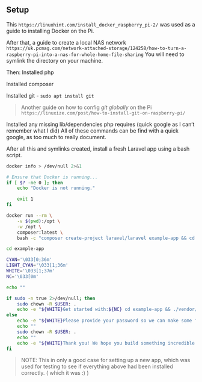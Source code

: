 ## Setup

This `https://linuxhint.com/install_docker_raspberry_pi-2/` was used as a guide to installing Docker on the Pi.

After that, a guide to create a local NAS network `https://uk.pcmag.com/network-attached-storage/124258/how-to-turn-a-raspberry-pi-into-a-nas-for-whole-home-file-sharing` You will need to symlink the directory on your machine.

Then:
Installed php

Installed composer

Installed git - `sudo apt install git`
> Another guide on how to config *git globally* on the Pi `https://linuxize.com/post/how-to-install-git-on-raspberry-pi/`

Installed any missing lib/dependencies php requires (quick google as I can’t remember what I did)
All of these commands can be find with a quick google, as too much to really document.

After all this and symlinks created, install a fresh Laravel app using a bash script.

```bash
docker info > /dev/null 2>&1

# Ensure that Docker is running...
if [ $? -ne 0 ]; then
    echo "Docker is not running."

    exit 1
fi

docker run --rm \
    -v $(pwd):/opt \
    -w /opt \
    composer:latest \
    bash -c "composer create-project laravel/laravel example-app && cd example-app && php ./artisan sail:install --with=pgsql,redis"

cd example-app

CYAN='\033[0;36m'
LIGHT_CYAN='\033[1;36m'
WHITE='\033[1;37m'
NC='\033[0m'

echo ""

if sudo -n true 2>/dev/null; then
    sudo chown -R $USER: .
    echo -e "${WHITE}Get started with:${NC} cd example-app && ./vendor/bin/sail up"
else
    echo -e "${WHITE}Please provide your password so we can make some final adjustments to your application's permissions.${NC}"
    echo ""
    sudo chown -R $USER: .
    echo ""
    echo -e "${WHITE}Thank you! We hope you build something incredible. Dive in with:${NC} cd example-app && ./vendor/bin/sail up"
fi

```

> NOTE: This in only a good case for setting up a new app, which was used for testing to see if everything above had been installed correctly. ( which it was :) )


